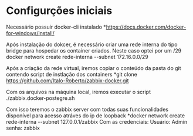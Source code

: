 #
# Configurções iniciais

Necessário possuir docker-cli instalado
*https://docs.docker.com/docker-for-windows/install/

Após instalação do dokcer, é necessário criar uma rede interna do tipo bridge para hospedar os container criados. Neste caso optei por um /29
docker network create rede-interna --subnet 172.16.0.0/29

Após a criação da rede virtual, iremos copiar o conteúdo da pasta do git contendo script de instlação dos containers
*git clone https://github.com/Italo-Roberto/zabbix-docker.git

Com os arquivos na máquina local, iremos executar o script
 ./zabbix.docker-postegre.sh

Com isso teremos o zabbix server com todas suas funcionalidades disponível para acesso atráves do ip de loopback
*docker network create rede-interna --subnet 127.0.0.1/zabbix
Com as credenciais:
Usuário: Admin
senha: zabbix

